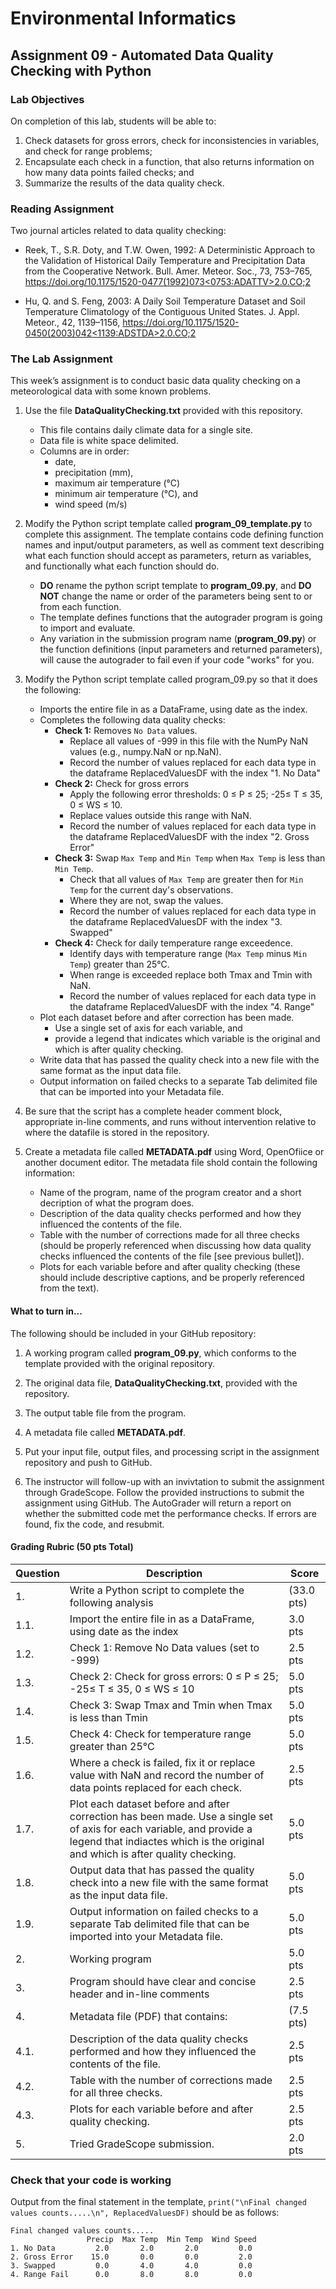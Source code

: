 # Environmental Informatics

## Assignment 09 - Automated Data Quality Checking with Python

### Lab Objectives

On completion of this lab, students will be able to:

1. Check datasets for gross errors, check for inconsistencies in variables, and check for range problems;
2. Encapsulate each check in a function, that also returns information on how many data points failed checks; and
3. Summarize the results of the data quality check.

### Reading Assignment

Two journal articles related to data quality checking:

- Reek, T., S.R. Doty, and T.W. Owen, 1992: A Deterministic Approach to the Validation of Historical Daily Temperature and Precipitation Data from the Cooperative Network. Bull. Amer. Meteor. Soc., 73, 753–765, [https://doi.org/10.1175/1520-0477(1992)073<0753:ADATTV>2.0.CO;2](https://doi.org/10.1175/1520-0477(1992)073<0753:ADATTV>2.0.CO;2)

- Hu, Q. and S. Feng, 2003: A Daily Soil Temperature Dataset and Soil Temperature Climatology of the Contiguous United States. J. Appl. Meteor., 42, 1139–1156, [https://doi.org/10.1175/1520-0450(2003)042<1139:ADSTDA>2.0.CO;2](https://doi.org/10.1175/1520-0450(2003)042<1139:ADSTDA>2.0.CO;2)

### The Lab Assignment

This week’s assignment is to conduct basic data quality checking on a meteorological data with some known problems.

1. Use the file **DataQualityChecking.txt** provided with this repository.

   - This file contains daily climate data for a single site.
   - Data file is white space delimited.
   - Columns are in order:
     - date,
     - precipitation (mm),
     - maximum air temperature (°C)
     - minimum air temperature (°C), and
     - wind speed (m/s)
     
2. Modify the Python script template called **program_09_template.py** to complete this assignment.  The template contains code defining function names and input/output parameters, as well as comment text describing what each function should accept as parameters, return as variables, and functionally what each function should do.  
   - **DO** rename the python script template to **program_09.py**, and **DO NOT** change the name or order of the parameters being sent to or from each function.  
   - The template defines functions that the autograder program is going to import and evaluate.  
   - Any variation in the submission program name (**program_09.py**) or the function definitions (input parameters and returned parameters), will cause the autograder to fail even if your code "works" for you.  

2. Modify the Python script template called program_09.py so that it does the following:

   - Imports the entire file in as a DataFrame, using date as the index.
   - Completes the following data quality checks:
     - **Check 1:** Removes `No Data` values.
       - Replace all values of -999 in this file with the NumPy NaN values (e.g., numpy.NaN or np.NaN).
       - Record the number of values replaced for each data type in the dataframe ReplacedValuesDF with the index "1. No Data"
     - **Check 2:** Check for gross errors
       - Apply the following error thresholds: 0 ≤ P ≤ 25; -25≤ T ≤ 35, 0 ≤ WS ≤ 10.
       - Replace values outside this range with NaN.
       - Record the number of values replaced for each data type in the dataframe ReplacedValuesDF with the index "2. Gross Error"
     - **Check 3:** Swap `Max Temp` and `Min Temp` when `Max Temp` is less than `Min Temp`.
       - Check that all values of `Max Temp` are greater then for `Min Temp` for the current day's observations.
       - Where they are not, swap the values.
       - Record the number of values replaced for each data type in the dataframe ReplacedValuesDF with the index "3. Swapped"
     - **Check 4:** Check for daily temperature range exceedence.
        - Identify days with temperature range (`Max Temp` minus `Min Temp`) greater than 25°C.
        - When range is exceeded replace both Tmax and Tmin with NaN.
        - Record the number of values replaced for each data type in the dataframe ReplacedValuesDF with the index "4. Range"
   - Plot each dataset before and after correction has been made.
     - Use a single set of axis for each variable, and
     - provide a legend that indicates which variable is the original and which is after quality checking.
   - Write data that has passed the quality check into a new file with the same format as the input data file.
   - Output information on failed checks to a separate Tab delimited file that can be imported into your Metadata file.

3. Be sure that the script has a complete header comment block, appropriate in-line comments, and runs without intervention relative to where the datafile is stored in the repository.

4. Create a metadata file called **METADATA.pdf** using Word, OpenOfiice or another document editor.  The metadata file shold contain the following information:

   - Name of the program, name of the program creator and a short decription of what the program does.
   - Description of the data quality checks performed and how they influenced the contents of the file.
   - Table with the number of corrections made for all three checks (should be properly referenced when discussing how data quality checks influenced the contents of the file \[see previous bullet\]). 
   - Plots for each variable before and after quality checking (these should include descriptive captions, and be properly referenced from the text). 

#### What to turn in...

The following should be included in your GitHub repository:

1. A working program called **program_09.py**, which conforms to the template provided with the original repository.

2. The original data file, **DataQualityChecking.txt**, provided with the repository.

3. The output table file from the program.

4. A metadata file called **METADATA.pdf**.

5. Put your input file, output files, and processing script in the assignment repository and push to GitHub. 

6. The instructor will follow-up with an invivtation to submit the assignment through GradeScope.  Follow the provided instructions to submit the assignment using GitHub.  The AutoGrader will return a report on whether the submitted code met the performance checks.  If errors are found, fix the code, and resubmit.

#### Grading Rubric (50 pts Total)

| Question | Description | Score |
| -------- | ----------- | ----- |
| 1. | Write a Python script to complete the following analysis | (33.0 pts) |
| 1.1. | Import the entire file in as a DataFrame, using date as the index | 3.0 pts |
| 1.2. | Check 1: Remove No Data values (set to -999) | 2.5 pts |
| 1.3. | Check 2: Check for gross errors: 0 ≤ P ≤ 25; -25≤ T ≤ 35, 0 ≤ WS ≤ 10 | 5.0 pts |
| 1.4. | Check 3: Swap Tmax and Tmin when Tmax is less than Tmin | 5.0 pts |
| 1.5. | Check 4: Check for temperature range greater than 25°C | 5.0 pts |
| 1.6. | Where a check is failed, fix it or replace value with NaN and record the number of data points replaced for each check. | 2.5 pts |
| 1.7. | Plot each dataset before and after correction has been made.  Use a single set of axis for each variable, and provide a legend that indiactes which is the original and which is after quality checking.  | 5.0 pts |
| 1.8. | Output data that has passed the quality check into a new file with the same format as the input data file. | 5.0 pts |
| 1.9. | Output information on failed checks to a separate Tab delimited file that can be imported into your Metadata file. | 5.0 pts |
| 2. | Working program | 5.0 pts |
| 3. | Program should have clear and concise header and in-line comments | 2.5 pts |
| 4. | Metadata file (PDF) that contains: | (7.5 pts) |
| 4.1. | Description of the data quality checks performed and how they influenced the contents of the file. | 2.5 pts |
| 4.2. | Table with the number of corrections made for all three checks. | 2.5 pts |
| 4.3. | Plots for each variable before and after quality checking. | 2.5 pts |
| 5. | Tried GradeScope submission. | 2.0 pts |

### Check that your code is working

Output from the final statement in the template, `print("\nFinal changed values counts.....\n", ReplacedValuesDF)` should be as follows:

```
Final changed values counts.....
                 Precip  Max Temp  Min Temp  Wind Speed
1. No Data         2.0       2.0       2.0         0.0
2. Gross Error    15.0       0.0       0.0         2.0
3. Swapped         0.0       4.0       4.0         0.0
4. Range Fail      0.0       8.0       8.0         0.0
```
